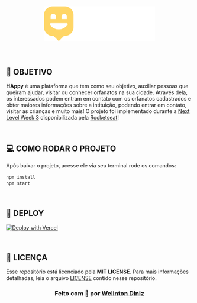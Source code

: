 <h1 align="center">
    <img alt="HAppy" src="./src/images/Logo.svg" width="300px"/>
</h1>

</div>

<br/>

## **:rocket: OBJETIVO**

<strong>HAppy</strong> é uma plataforma que tem como seu objetivo, auxiliar pessoas que queiram ajudar, visitar ou conhecer orfanatos na sua cidade. Através dela, os interessados podem entram em contato com os orfanatos cadastrados e obter maiores informações sobre a intituição, podendo entrar em contato, visitar as crianças e muito mais! O projeto foi implementado durante a [Next Level Week 3](https://nextlevelweek.com/) disponibilizada pela [Rocketseat](https://rocketseat.com.br/)!

<br />

## **:computer: COMO RODAR O PROJETO**

Após baixar o projeto, acesse ele via seu terminal rode os comandos:

```sh
npm install
npm start
```

<br />

## **:hammer: DEPLOY**

[![Deploy with Vercel](https://vercel.com/button?color=000)](LinkASerInserido)

<br />

## **:page_with_curl: LICENÇA**

Esse repositório está licenciado pela **MIT LICENSE**. Para mais informações detalhadas, leia o arquivo [LICENSE](./LICENSE) contido nesse repositório.

<h3 align="center">
  Feito com 💙 por <a href="https://www.linkedin.com/in/welintondiniz/"> Welinton Diniz </a>
</h3>
